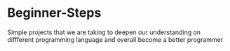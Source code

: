 # Beginner-Steps
Simple projects that we are taking to deepen our understanding on diffferent programming language and overall become a better programmer
